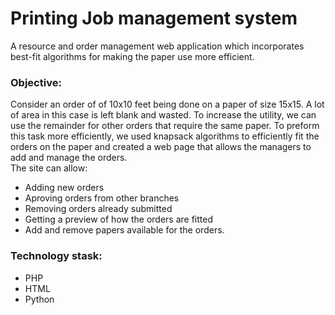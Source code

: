 # Printing Job management system
A resource and order management web application which incorporates best-fit algorithms for making the paper use more efficient.

 ### Objective: 
 Consider an order of of 10x10 feet being done on a paper of size 15x15. A lot of area in this case is left blank and wasted. To increase the utility, we can use the remainder for other orders that require the same paper. To preform this task more efficiently, we used knapsack algorithms to efficiently fit the orders on the paper and created a web page that allows the managers to add and manage the orders.
<br>
The site can allow:
- Adding new orders
- Aproving orders from other branches
- Removing orders already submitted
- Getting a preview of how the orders are fitted
- Add and remove papers available for the orders.

### Technology stask:
- PHP
- HTML
- Python
